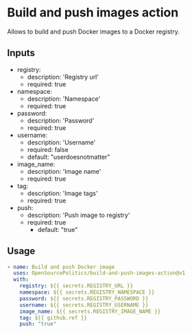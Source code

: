 # Build and push images action

Allows to build and push Docker images to a Docker registry.

## Inputs
- registry:
  - description: 'Registry url'
  - required: true
- namespace:
  - description: 'Namespace'
  - required: true
- password:
  - description: 'Password'
  - required: true
- username:
  - description: 'Username'
  - required: false
  - default: "userdoesnotmatter"
- image_name:
  - description: 'Image name'
  - required: true
- tag:
  - description: 'Image tags'
  - required: true
- push:
  - description: 'Push image to registry'
  - required: true
    - default: "true"

## Usage 
```yaml
- name: Build and push Docker image
  uses: OpenSourcePolitics/build-and-push-images-action@v1
  with:
    registry: ${{ secrets.REGISTRY_URL }}
    namespace: ${{ secrets.REGISTRY_NAMESPACE }}
    password: ${{ secrets.REGISTRY_PASSWORD }}
    username: ${{ secrets.REGISTRY_USERNAME }}
    image_name: ${{ secrets.REGISTRY_IMAGE_NAME }}
    tag: ${{ github.ref }}
    push: "true"
```
